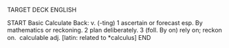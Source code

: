 TARGET DECK
ENGLISH

START
Basic
Calculate
Back: v. (-ting) 1 ascertain or forecast esp. By mathematics or reckoning. 2 plan deliberately. 3 (foll. By on) rely on; reckon on.  calculable adj. [latin: related to *calculus]
END
